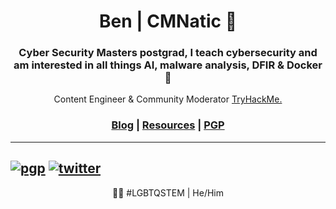 <h1 align="center"> Ben | CMNatic 🌱 </h1>
<h3 align="center">Cyber Security Masters postgrad, I teach cybersecurity and am interested in all things AI, malware analysis, DFIR & Docker 🐳 </h3>
<p align="center">Content Engineer & Community Moderator <a href="https://tryhackme.com/p/cmnatic">TryHackMe.</a></p>
<h3 align="center"><a href="https://blog.cmnatic.co.uk">Blog</a> | <a href="http://resources.cmnatic.co.uk">Resources</a> | <a href="https://blog.cmnatic.co.uk/cmnatic-pgp.txt">PGP</a></h3>

<!-- <h3 align="center">Virtually Ubiquitous 💥</h3> -->



---
[![pgp](https://img.shields.io/badge/pgp-0xd93b83ba2-313131?style=flat-square&labelColor=313131&color=313131)](https://blog.cmnatic.co.uk/cmnatic-pgp.txt)
[![twitter](https://img.shields.io/badge/@cmnatic_-313131?style=flat-square&labelColor=313131&logo=twitter&logoColor=white&color=313131)](https://twitter.com/cmnatic)
---


<p align="center">🏳️‍🌈 #LGBTQSTEM | He/Him </p>
